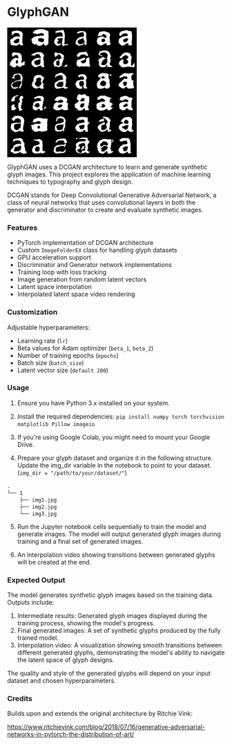 # GlyphGAN

<img src="./thumbnail.jpg" alt="Thumbnail" style="width: 300px; display: block;">

GlyphGAN uses a DCGAN architecture to learn and generate synthetic glyph images. This project explores the application of machine learning techniques to typography and glyph design.

DCGAN stands for Deep Convolutional Generative Adversarial Network, a class of neural networks that uses convolutional layers in both the generator and discriminator to create and evaluate synthetic images.

### Features

- PyTorch implementation of DCGAN architecture
- Custom `ImageFolderEX` class for handling glyph datasets
- GPU acceleration support
- Discriminator and Generator network implementations
- Training loop with loss tracking
- Image generation from random latent vectors
- Latent space interpolation
- Interpolated latent space video rendering

### Customization

Adjustable hyperparameters:

- Learning rate (`lr`)
- Beta values for Adam optimizer (`beta_1`, `beta_2`)
- Number of training epochs (`epochs`)
- Batch size (`batch_size`)
- Latent vector size (`default 200`)

### Usage

1. Ensure you have Python 3.x installed on your system.

2. Install the required dependencies:
`pip install numpy torch torchvision matplotlib Pillow imageio`

3. If you're using Google Colab, you might need to mount your Google Drive.

4. Prepare your glyph dataset and organize it in the following structure. Update the img_dir variable in the notebook to point to your dataset. (`img_dir = "/path/to/your/dataset/"`)

```
.
└── 1
    ├── img1.jpg
    ├── img2.jpg
    └── img3.jpg
```

5. Run the Jupyter notebook cells sequentially to train the model and generate images. The model will output generated glyph images during training and a final set of generated images.

6. An interpolation video showing transitions between generated glyphs will be created at the end.

### Expected Output

The model generates synthetic glyph images based on the training data. Outputs include:

1. Intermediate results: Generated glyph images displayed during the training process, showing the model's progress.
2. Final generated images: A set of synthetic glyphs produced by the fully trained model.
3. Interpolation video: A visualization showing smooth transitions between different generated glyphs, demonstrating the model's ability to navigate the latent space of glyph designs.

The quality and style of the generated glyphs will depend on your input dataset and chosen hyperparameters.

### Credits

Builds upon and extends the original architecture by Ritchie Vink:

https://www.ritchievink.com/blog/2018/07/16/generative-adversarial-networks-in-pytorch-the-distribution-of-art/
